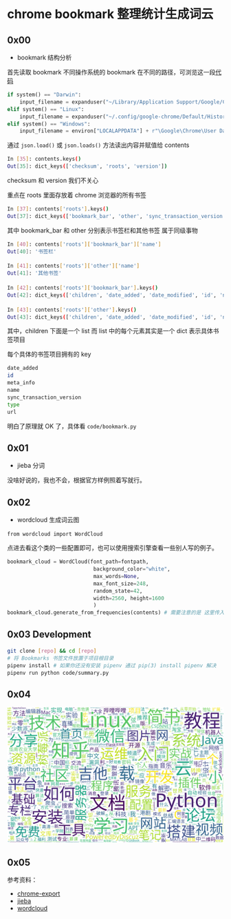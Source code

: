 # chrome bookmark 整理统计生成词云

## 0x00

- bookmark 结构分析

首先读取 bookmark 不同操作系统的 bookmark 在不同的路径，可浏览这一段[代码](https://github.com/bdesham/chrome-export/blob/927e0ec273798294d4f06b323794a0ee5b2967eb/export-chrome-bookmarks#L99)

```python
if system() == "Darwin":
    input_filename = expanduser("~/Library/Application Support/Google/Chrome/Default/History")
elif system() == "Linux":
    input_filename = expanduser("~/.config/google-chrome/Default/History")
elif system() == "Windows":
    input_filename = environ["LOCALAPPDATA"] + r"\Google\Chrome\User Data\Default\History"
```

通过 `json.load()` 或 `json.loads()` 方法读出内容并赋值给 contents

```sh
In [35]: contents.keys()                                                      
Out[35]: dict_keys(['checksum', 'roots', 'version'])
```

checksum 和 version 我们不关心

重点在 roots 里面存放着 chrome 浏览器的所有书签

```sh
In [37]: contents['roots'].keys()                                             
Out[37]: dict_keys(['bookmark_bar', 'other', 'sync_transaction_version', 'synced'])
```

其中 bookmark_bar 和 other 分别表示书签栏和其他书签 属于同级事物

```sh
In [40]: contents['roots']['bookmark_bar']['name']                            
Out[40]: '书签栏'

In [41]: contents['roots']['other']['name']                                   
Out[41]: '其他书签'

In [42]: contents['roots']['bookmark_bar'].keys()                             
Out[42]: dict_keys(['children', 'date_added', 'date_modified', 'id', 'name', 'sync_transaction_version', 'type'])

In [43]: contents['roots']['other'].keys()                                    
Out[43]: dict_keys(['children', 'date_added', 'date_modified', 'id', 'name', 'sync_transaction_version', 'type'])
```

其中，children 下面是一个 list 而 list 中的每个元素其实是一个 dict 表示具体书签项目

每个具体的书签项目拥有的 key

```sh
date_added
id
meta_info
name
sync_transaction_version
type
url
```

明白了原理就 OK 了，具体看 `code/bookmark.py`

## 0x01

- jieba 分词

没啥好说的，我也不会，根据官方样例照着写就行。

## 0x02

- wordcloud 生成词云图

`from wordcloud import WordCloud`

点进去看这个类的一些配置即可，也可以使用搜索引擎查看一些别人写的例子。

```python
bookmark_cloud = WordCloud(font_path=fontpath,
                            background_color="white",
                            max_words=None,
                            max_font_size=248,
                            random_state=42,
                            width=2560, height=1600
                            )
bookmark_cloud.generate_from_frequencies(contents) # 需要注意的是 这里传入的 contents 是一个字典 dict
```

## 0x03 Development

```sh
git clone [repo] && cd [repo]
# 将 Bookmarks 书签文件放置于项目根目录
pipenv install # 如果你还没有安装 pipenv 通过 pip(3) install pipenv 解决
pipenv run python code/summary.py
```

## 0x04

![最终效果](./bookmark.png)

## 0x05

参考资料：

- [chrome-export](https://github.com/bdesham/chrome-export)
- [jieba](https://github.com/fxsjy/jieba)
- [wordcloud](https://github.com/amueller/word_cloud)
